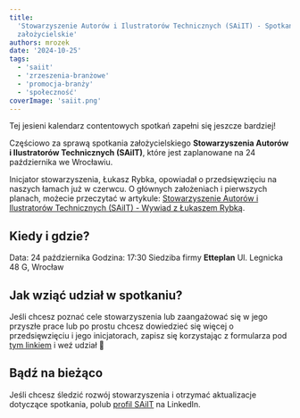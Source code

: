 ```yaml
---
title:
  'Stowarzyszenie Autorów i Ilustratorów Technicznych (SAiIT) - Spotkanie
  założycielskie'
authors: mrozek
date: '2024-10-25'
tags:
  - 'saiit'
  - 'zrzeszenia-branżowe'
  - 'promocja-branży'
  - 'społeczność'
coverImage: 'saiit.png'
---
```


Tej jesieni kalendarz contentowych spotkań zapełni się jeszcze bardziej!

Częściowo za sprawą spotkania założycielskiego **Stowarzyszenia Autorów i
Ilustratorów Technicznych (SAiIT)**, które jest zaplanowane na 24 października
we Wrocławiu.

<!--truncate-->

Inicjator stowarzyszenia, Łukasz Rybka, opowiadał o przedsięwzięciu na naszych
łamach już w czerwcu. O głównych założeniach i pierwszych planach, możecie
przeczytać w artykule:
[Stowarzyszenie Autorów i Ilustratorów Technicznych (SAiIT) - Wywiad z Łukaszem Rybką](../saiit-wywiad/index.md).

## Kiedy i gdzie?

Data: 24 października Godzina: 17:30 Siedziba firmy **Etteplan** Ul. Legnicka 48
G, Wrocław

## Jak wziąć udział w spotkaniu?

Jeśli chcesz poznać cele stowarzyszenia lub zaangażować się w jego przyszłe
prace lub po prostu chcesz dowiedzieć się więcej o przedsięwzięciu i jego
inicjatorach, zapisz się korzystając z formularza pod
[tym linkiem](https://forms.gle/gL26MFmH6Hf56K9w7) i weź udział 🙂

## Bądź na bieżąco

Jeśli chcesz śledzić rozwój stowarzyszenia i otrzymać aktualizacje dotyczące
spotkania, polub
[profil SAiIT](https://www.linkedin.com/in/saiit-polska-03a008308/) na LinkedIn.
